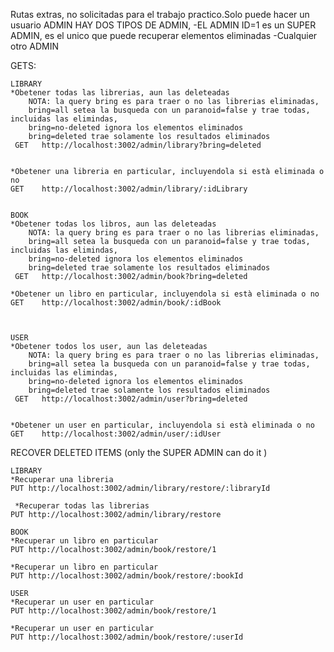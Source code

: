 Rutas extras, no solicitadas para el trabajo practico.Solo puede hacer un usuario ADMIN
HAY DOS TIPOS DE ADMIN,
    -EL ADMIN ID=1 es un SUPER ADMIN, es el unico que puede recuperar elementos eliminadas
    -Cualquier otro ADMIN

GETS:

    LIBRARY
    *Obetener todas las librerias, aun las deleteadas
        NOTA: la query bring es para traer o no las librerias eliminadas, 
        bring=all setea la busqueda con un paranoid=false y trae todas, incluidas las elimindas,
        bring=no-deleted ignora los elementos eliminados
        bring=deleted trae solamente los resultados eliminados
     GET   http://localhost:3002/admin/library?bring=deleted


    *Obetener una libreria en particular, incluyendola si està eliminada o no
    GET    http://localhost:3002/admin/library/:idLibrary


    BOOK
    *Obetener todas los libros, aun las deleteadas
        NOTA: la query bring es para traer o no las librerias eliminadas, 
        bring=all setea la busqueda con un paranoid=false y trae todas, incluidas las elimindas,
        bring=no-deleted ignora los elementos eliminados
        bring=deleted trae solamente los resultados eliminados
     GET   http://localhost:3002/admin/book?bring=deleted

    *Obetener un libro en particular, incluyendola si està eliminada o no
    GET    http://localhost:3002/admin/book/:idBook



    USER
    *Obetener todos los user, aun las deleteadas
        NOTA: la query bring es para traer o no las librerias eliminadas, 
        bring=all setea la busqueda con un paranoid=false y trae todas, incluidas las elimindas,
        bring=no-deleted ignora los elementos eliminados
        bring=deleted trae solamente los resultados eliminados
     GET   http://localhost:3002/admin/user?bring=deleted


    *Obetener un user en particular, incluyendola si està eliminada o no
    GET    http://localhost:3002/admin/user/:idUser

   

RECOVER DELETED ITEMS (only the SUPER ADMIN can do it )

    LIBRARY
    *Recuperar una libreria
    PUT http://localhost:3002/admin/library/restore/:libraryId

     *Recuperar todas las librerias
    PUT http://localhost:3002/admin/library/restore

    BOOK
    *Recuperar un libro en particular
    PUT http://localhost:3002/admin/book/restore/1

    *Recuperar un libro en particular
    PUT http://localhost:3002/admin/book/restore/:bookId

    USER
    *Recuperar un user en particular
    PUT http://localhost:3002/admin/book/restore/1

    *Recuperar un user en particular
    PUT http://localhost:3002/admin/book/restore/:userId